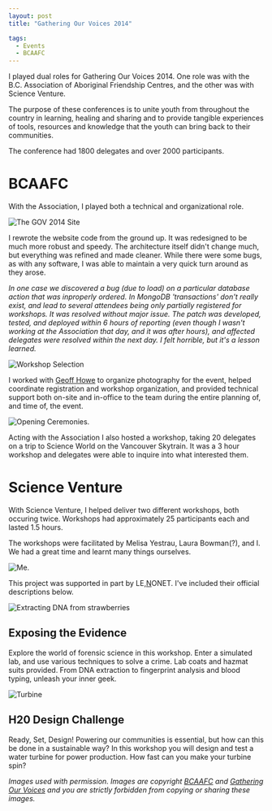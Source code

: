 ```yaml
---
layout: post
title: "Gathering Our Voices 2014"

tags:
  - Events
  - BCAAFC
---
```


I played dual roles for Gathering Our Voices 2014. One role was with the B.C. Association of Aboriginal Friendship Centres, and the other was with Science Venture.

The purpose of these conferences is to unite youth from throughout the country in learning, healing and sharing and to provide tangible experiences of tools, resources and knowledge that the youth can bring back to their communities.

The conference had 1800 delegates and over 2000 participants.

# BCAAFC

With the Association, I played both a technical and organizational role.

![The GOV 2014 Site](/assets/images/2014/03/site.jpg)

I rewrote the website code from the ground up. It was redesigned to be much more robust and speedy. The architecture itself didn't change much, but everything was refined and made cleaner. While there were some bugs, as with any software, I was able to maintain a very quick turn around as they arose.

*In one case we discovered a bug (due to load) on a particular database action that was inproperly ordered. In MongoDB 'transactions' don't really exist, and lead to several attendees being only partially registered for workshops. It was resolved without major issue. The patch was developed, tested, and deployed within 6 hours of reporting (even though I wasn't working at the Association that day, and it was after hours), and affected delegates were resolved within the next day. I felt horrible, but it's a lesson learned.*

![Workshop Selection](/assets/images/2014/03/workshops.png)

I worked with [Geoff Howe](http://geoffhowe.ca/) to organize photography for the event, helped coordinate registration and workshop organization, and provided technical support both on-site and in-office to the team during the entire planning of, and time of, the event.

![Opening Ceremonies.](/assets/images/2014/03/opening.jpeg)

Acting with the Association I also hosted a workshop, taking 20 delegates on a trip to Science World on the Vancouver Skytrain. It was a 3 hour workshop and delegates were able to inquire into what interested them.

# Science Venture

With Science Venture, I helped deliver two different workshops, both occuring twice. Workshops had approximately 25 participants each and lasted 1.5 hours.

The workshops were facilitated by Melisa Yestrau, Laura Bowman(?), and I. We had a great time and learnt many things ourselves.

![Me.](/assets/images/2014/03/me.jpeg)

This project was supported in part by LE,<u>N</u>ONET. I've included their official descriptions below.

![Extracting DNA from strawberries](/assets/images/2014/03/berries.jpg)

## Exposing the Evidence

Explore the world of forensic science in this workshop. Enter a simulated lab, and use various techniques to solve a crime. Lab coats and hazmat suits provided. From DNA extraction to fingerprint analysis and blood typing, unleash your inner geek.

![Turbine](/assets/images/2014/03/turbine.jpeg)

## H20 Design Challenge

Ready, Set, Design! Powering our communities is essential, but how can this be done in a sustainable way? In this workshop you will design and test a water turbine for power production. How fast can you make your turbine spin?


*Images used with permission. Images are copyright [BCAAFC](http://bcaafc.com/) and [Gathering Our Voices](http://gatheringourvoices.bcaafc.com/) and you are strictly forbidden from copying or sharing these images.*
